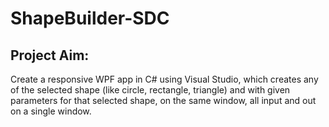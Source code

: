 # ShapeBuilder-SDC
## Project Aim: 
Create a responsive WPF app in C# using Visual Studio, which creates any of the selected shape (like circle, rectangle, triangle) and with given parameters for that selected shape, on the same window, all input and out on a single window.
